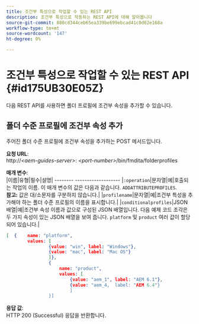 ```yaml
---
title: 조건부 특성으로 작업할 수 있는 REST API
description: 조건부 특성으로 작동하는 REST API에 대해 알아봅니다
source-git-commit: 880cd344ceb65ea339be699ebcad41c0d62e168a
workflow-type: tm+mt
source-wordcount: '147'
ht-degree: 0%

---
```


# 조건부 특성으로 작업할 수 있는 REST API {#id175UB30E05Z}

다음 REST API를 사용하면 폴더 프로필에 조건부 속성을 추가할 수 있습니다.

## 폴더 수준 프로필에 조건부 속성 추가

주어진 폴더 수준 프로필에 조건부 속성을 추가하는 POST 메서드입니다.

**요청 URL**:\
http://*&lt;aem-guides-server>*: *&lt;port-number>*/bin/fmdita/folderprofiles

**매개 변수**:\
|이름|유형|필수|설명| -------- ------------------- |`:operation`|문자열|예|호출되는 작업의 이름. 이 매개 변수의 값은 다음과 같습니다. ``ADDATTRIBUTEPROFILES``. <br> **참고:** 값은 대/소문자를 구분하지 않습니다.| |`profilename`|문자열|예|조건부 특성을 추가해야 하는 폴더 수준 프로필의 이름을 표시합니다.| |`conditionalprofiles`|JSON 배열|예|조건부 속성 이름과 값으로 구성된 JSON 배열입니다. 다음 예제 코드 조각은 두 가지 속성이 있는 JSON 배열을 보여 줍니다. `platform` 및 `product` 여러 값이 할당되어 있습니다.|

```JSON
[  {    name: "platform",    
        values: [       
                {value: "win", label: "Windows"},       
                {value: "mac", label: "Mac OS"}    
                ]},
                {    
                    name: "product",    
                    values: [      
                        {value: "aem_1", label: "AEM 6.1"},     
                        {value: "aem_4,  label: "AEM 6.4"}  
                        ]  
                }]
```

**응답 값**:\
HTTP 200 \(Successful\) 응답을 반환합니다.
